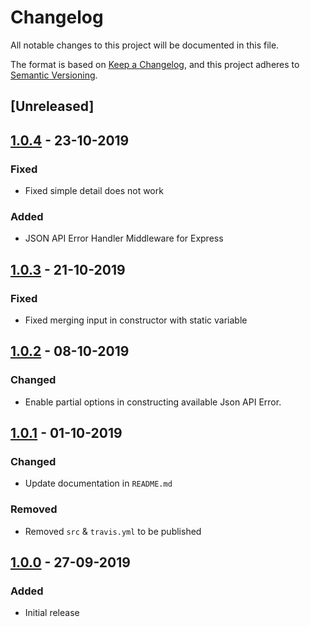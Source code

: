 # Changelog
All notable changes to this project will be documented in this file.

The format is based on [Keep a Changelog](https://keepachangelog.com/en/1.0.0/),
and this project adheres to [Semantic Versioning](https://semver.org/spec/v2.0.0.html).


## [Unreleased]

## [1.0.4] - 23-10-2019

### Fixed

- Fixed simple detail does not work

### Added

- JSON API Error Handler Middleware for Express

## [1.0.3] - 21-10-2019

### Fixed

- Fixed merging input in constructor with static variable

## [1.0.2] - 08-10-2019

### Changed

- Enable partial options in constructing available Json API Error.

## [1.0.1] - 01-10-2019

### Changed

- Update documentation in `README.md`

### Removed

- Removed `src` & `travis.yml` to be published

## [1.0.0] - 27-09-2019

### Added

- Initial release

[1.0.4]: https://github.com/GeminiWind/JsonAPIErrors/compare/v1.0.3...v1.0.4
[1.0.3]: https://github.com/GeminiWind/JsonAPIErrors/compare/v1.0.2...v1.0.3
[1.0.2]: https://github.com/GeminiWind/JsonAPIErrors/compare/v1.0.1...v1.0.2
[1.0.1]: https://github.com/GeminiWind/JsonAPIErrors/compare/v1.0.0...v1.0.1
[1.0.0]: https://github.com/GeminiWind/JsonAPIErrors/releases/tag/v1.0.0
